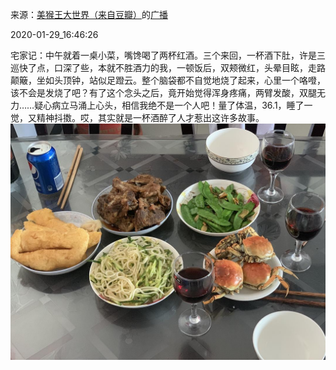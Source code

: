 来源：[美猴王大世界（来自豆瓣）](https://www.douban.com/people/124451576/)的[广播](https://www.douban.com/people/124451576/status/2779339088/)


2020-01-29_16:46:26


宅家记：中午就着一桌小菜，嘴馋喝了两杯红酒。三个来回，一杯酒下肚，许是三巡快了点，口深了些，本就不胜酒力的我，一顿饭后，双颊微红，头晕目眩，走路颠簸，坐如头顶钟，站似足蹬云。整个脑袋都不自觉地烧了起来，心里一个咯噔，该不会是发烧了吧？有了这个念头之后，竟开始觉得浑身疼痛，两臂发酸，双腿无力……疑心病立马涌上心头，相信我绝不是一个人吧！量了体温，36.1，睡了一觉，又精神抖擞。哎，其实就是一杯酒醉了人才惹出这许多故事。
![](./pic/2020-01-29_16:46:26-美猴王大世界的广播1.jpg)  

